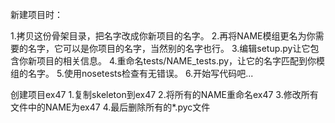 新建项目时：

1.拷贝这份骨架目录，把名字改成你新项目的名字。
2.再将NAME模组更名为你需要的名字，它可以是你项目的名字，当然别的名字也行。
3.编辑setup.py让它包含你新项目的相关信息。
4.重命名tests/NAME_tests.py，让它的名字匹配到你模组的名字。
5.使用nosetests检查有无错误。
6.开始写代码吧...


创建项目ex47
1.复制skeleton到ex47
2.将所有的NAME重命名ex47
3.修改所有文件中的NAME为ex47
4.最后删除所有的*.pyc文件